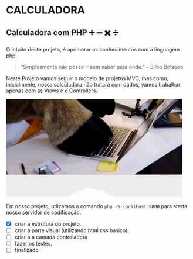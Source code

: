# CALCULADORA
## Calculadora com PHP :heavy_plus_sign: :heavy_minus_sign: :heavy_multiplication_x: :heavy_division_sign:

O intuito deste projeto, é aprimorar os conhecimentos com a linguagem php.
>“Simplesmente não posso ir sem saber para onde.” – Bilbo Bolseiro

Neste Projeto vamos seguir o modelo de projetos MVC, mas como, inicialmente, nossa calculadora não tratará com dados, vamos trabalhar apenas com as Views e o Controllers.

![Gif bode](https://github.com/Felipe-Dumont/Calculadora/blob/master/giphy.gif)

Em nosso projeto, utlizamos o comando ``` php -S localhost:8000 ``` para starta nosso servidor de codificação.

- [x] criar a estrutura do projeto.
- [ ] criar a parte visual (utilizando html css basico).
- [ ] criar a a camada controladora
- [ ] fazer os testes.
- [ ] finalizado.
